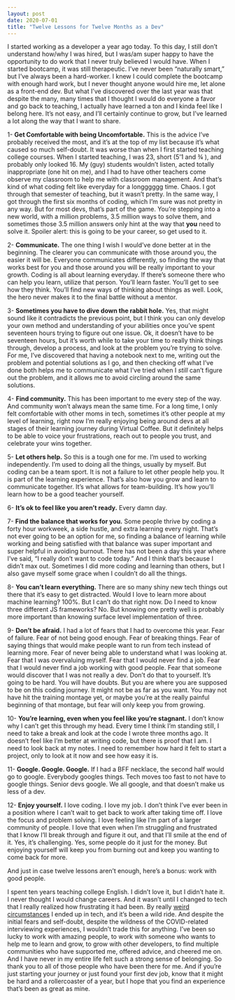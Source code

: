 ```yaml
---
layout: post
date: 2020-07-01
title: "Twelve Lessons for Twelve Months as a Dev"
---
```


I started working as a developer a year ago today. To this day, I still don’t understand how/why I was hired, but I was/am super happy to have the opportunity to do work that I never truly believed I would have. When I started bootcamp, it was still therapeutic. I’ve never been “naturally smart,” but I’ve always been a hard-worker. I knew I could complete the bootcamp with enough hard work, but I never thought anyone would hire me, let alone as a front-end dev. But what I’ve discovered over the last year was that despite the many, many times that I thought I would do everyone a favor and go back to teaching, I actually have learned a ton and I kinda feel like I belong here. It’s not easy, and I’ll certainly continue to grow, but I’ve learned a lot along the way that I want to share.

1- **Get Comfortable with being Uncomfortable.**
This is the advice I’ve probably received the most, and it’s at the top of my list because it’s what caused so much self-doubt. It was worse than when I first started teaching college courses. When I started teaching, I was 23, short (5’1 and ¾ ), and probably only looked 16. My (guy) students wouldn’t listen, acted totally inappropriate (one hit on me), and I had to have other teachers come observe my classroom to help me with classroom management. And that’s kind of what coding felt like everyday for a longggggg time. Chaos. I got through that semester of teaching, but it wasn’t pretty. In the same way, I got through the first six months of coding, which I’m sure was not pretty in any way. But for most devs, that’s part of the game. You’re stepping into a new world, with a million problems, 3.5 million ways to solve them, and sometimes those 3.5 million answers only hint at the way that **you** need to solve it. Spoiler alert: this is going to be your career, so get used to it.

2- **Communicate.**
The one thing I wish I would’ve done better at in the beginning. The clearer you can communicate with those around you, the easier it will be. Everyone communicates differently, so finding the way that works best for you and those around you will be really important to your growth. Coding is all about learning everyday. If there’s someone there who can help you learn, utilize that person. You’ll learn faster. You’ll get to see how they think. You’ll find new ways of thinking about things as well. Look, the hero never makes it to the final battle without a mentor.

3- **Sometimes you have to dive down the rabbit hole.**
Yes, that might sound like it contradicts the previous point, but I think you can only develop your own method and understanding of your abilities once you’ve spent seventeen hours trying to figure out one issue. Ok, it doesn’t have to be seventeen hours, but it’s worth while to take your time to really think things through, develop a process, and look at the problem you’re trying to solve. For me, I’ve discovered that having a notebook next to me, writing out the problem and potential solutions as I go, and then checking off what I’ve done both helps me to communicate what I’ve tried when I _still_ can’t figure out the problem, and it allows me to avoid circling around the same solutions.

4- **Find community.**
This has been important to me every step of the way. And community won’t always mean the same time. For a long time, I only felt comfortable with other moms in tech, sometimes it’s other people at my level of learning, right now I’m really enjoying being around devs at all stages of their learning journey during Virtual Coffee. But it definitely helps to be able to voice your frustrations, reach out to people you trust, and celebrate your wins together.

5- **Let others help.**
So this is a tough one for me. I’m used to working independently. I’m used to doing all the things, usually by myself. But coding can be a team sport. It is not a failure to let other people help you. It is part of the learning experience. That’s also how you grow and learn to communicate together. It’s what allows for team-building. It’s how you’ll learn how to be a good teacher yourself.

6- **It’s ok to feel like you aren’t ready.**
Every damn day.

7- **Find the balance that works for you.**
Some people thrive by coding a forty hour workweek, a side hustle, and extra learning every night. That’s not ever going to be an option for me, so finding a balance of learning while working and being satisfied with that balance was super important and super helpful in avoiding burnout. There has not been a day this year where I’ve said, “I really don’t want to code today.” And I think that’s because I didn’t max out. Sometimes I did more coding and learning than others, but I also gave myself some grace when I couldn’t do all the things.

8- **You can’t learn everything.**
There are so many shiny new tech things out there that it’s easy to get distracted. Would I love to learn more about machine learning? 100%. But I can’t do that right now. Do I need to know three different JS frameworks? No. But knowing one pretty well is probably more important than knowing surface level implementation of three.

9- **Don’t be afraid.**
I had a lot of fears that I had to overcome this year. Fear of failure. Fear of not being good enough. Fear of breaking things. Fear of saying things that would make people want to run from tech instead of learning more. Fear of never being able to understand what I was looking at. Fear that I was overvaluing myself. Fear that I would never find a job. Fear that I would never find a job working with good people. Fear that someone would discover that I was not really a dev. Don’t do that to yourself. It’s going to be hard. You will have doubts. But you are where you are supposed to be on this coding journey. It might not be as far as you want. You may not have hit the training montage yet, or maybe you’re at the really painful beginning of that montage, but fear will only keep you from growing.

10- **You’re learning, even when you feel like you’re stagnant.**
I don’t know why I can’t get this through my head. Every time I think I’m standing still, I need to take a break and look at the code I wrote three months ago. It doesn’t feel like I’m better at writing code, but there is proof that I am. I need to look back at my notes. I need to remember how hard it felt to start a project, only to look at it now and see how easy it is.

11- **Google. Google. Google.**
If I had a BFF necklace, the second half would go to google. Everybody googles things. Tech moves too fast to not have to google things. Senior devs google. We all google, and that doesn’t make us less of a dev.

12- **Enjoy yourself.**
I love coding. I love my job. I don’t think I’ve ever been in a position where I can’t wait to get back to work after taking time off. I love the focus and problem solving. I love feeling like I’m part of a larger community of people. I love that even when I’m struggling and frustrated that I know I’ll break through and figure it out, and that I’ll smile at the end of it. Yes, it’s challenging. Yes, some people do it just for the money. But enjoying yourself will keep you from burning out and keep you wanting to come back for more.

And just in case twelve lessons aren’t enough, here’s a bonus: work with good people.

I spent ten years teaching college English. I didn’t love it, but I didn’t hate it. I never thought I would change careers. And it wasn’t until I changed to tech that I really realized how frustrating it had been. By really [weird circumstances](https://bekahhw.github.io/blog/2018/04/23/How-coding-has-been-therapeutic-for-my-PTSD) I ended up in tech, and it’s been a wild ride. And despite the initial fears and self-doubt, despite the wildness of the COVID-related interviewing experiences, I wouldn’t trade this for anything. I’ve been so lucky to work with amazing people, to work with someone who wants to help me to learn and grow, to grow with other developers, to find multiple communities who have supported me, offered advice, and cheered me on. And I have never in my entire life felt such a strong sense of belonging. So thank you to all of those people who have been there for me. And if you’re just starting your journey or just found your first dev job, know that it might be hard and a rollercoaster of a year, but I hope that you find an experience that’s been as great as mine.
